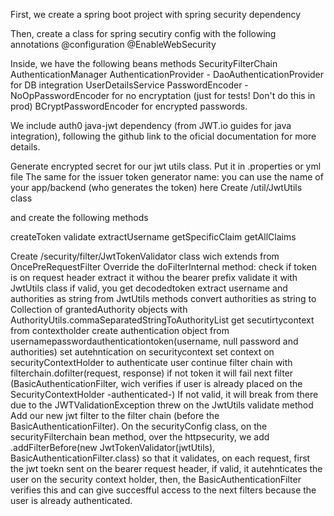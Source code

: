First, we create a spring boot project with spring security dependency

Then, create a class for spring secutiry config with the following annotations
@configuration
@EnableWebSecurity

Inside, we have the following beans methods
SecurityFilterChain
AuthenticationManager
AuthenticationProvider - DaoAuthenticationProvider for DB integration 
UserDetailsService
PasswordEncoder - NoOpPasswordEncoder for no encryptation (just for tests! Don't do this in prod)
				BCryptPasswordEncoder for encrypted passwords.

We include auth0 java-jwt dependency (from JWT.io guides for java integration), following 
the github link to the oficial documentation for more details.

Generate encrypted secret for our jwt utils class. Put it in .properties or yml file
The same for the issuer token generator name: you can use the name of your app/backend
(who generates the token) here
Create /util/JwtUtils class

and create the following methods

createToken
validate
extractUsername
getSpecificClaim
getAllClaims

Create /security/filter/JwtTokenValidator class wich extends from OncePreRequestFilter
Override the doFilterInternal method:
check if token is on request header
extract it withou the bearer prefix
validate it with JwtUtils class
if valid, you get decodedtoken
extract username and authorities as string from JwtUtils methods
convert authorities as string to Collection of grantedAuthority objects with 
AuthorityUtils.commaSeparatedStringToAuthorityList
get secutirtycontext from contextholder
create authentication object from usernamepasswordauthenticationtoken(username, null password and authorities)
set autehntication on securitycontext
set context on securityContextHolder to authenticate user
continue filter chain with filterchain.dofilter(request, response)
if not token it will fail next filter (BasicAuthenticationFilter, wich verifies if user is already placed
on the SecurityContextHolder -authenticated-)
If not valid, it will break from there due to the JWTValidationException threw on the JwtUtils validate method
Add our new jwt filter to the filter chain (before the BasicAuthenticationFilter). On the securityConfig class,
on the securityFilterchain bean method, over the httpsecurity, we add 
.addFilterBefore(new JwtTokenValidator(jwtUtils), BasicAuthenticationFilter.class) so that it validates, on each
request, first the jwt toekn sent on the bearer request header, if valid, it autehnticates the user on the 
security context holder, then, the BasicAuthenticationFilter verifies this and can give succesfful access to the
next filters because the user is already authenticated. 


